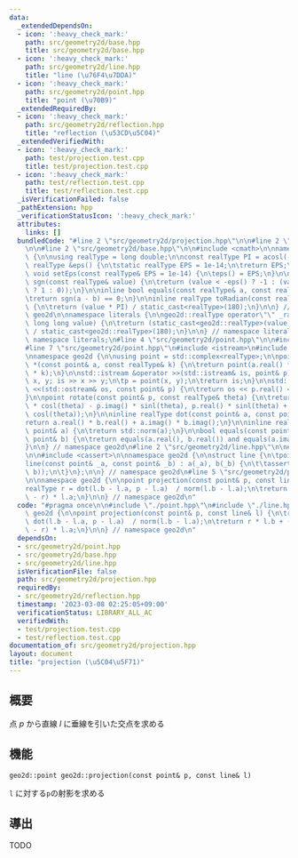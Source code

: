 ```yaml
---
data:
  _extendedDependsOn:
  - icon: ':heavy_check_mark:'
    path: src/geometry2d/base.hpp
    title: src/geometry2d/base.hpp
  - icon: ':heavy_check_mark:'
    path: src/geometry2d/line.hpp
    title: "line (\u76F4\u7DDA)"
  - icon: ':heavy_check_mark:'
    path: src/geometry2d/point.hpp
    title: "point (\u70B9)"
  _extendedRequiredBy:
  - icon: ':heavy_check_mark:'
    path: src/geometry2d/reflection.hpp
    title: "reflection (\u53CD\u5C04)"
  _extendedVerifiedWith:
  - icon: ':heavy_check_mark:'
    path: test/projection.test.cpp
    title: test/projection.test.cpp
  - icon: ':heavy_check_mark:'
    path: test/reflection.test.cpp
    title: test/reflection.test.cpp
  _isVerificationFailed: false
  _pathExtension: hpp
  _verificationStatusIcon: ':heavy_check_mark:'
  attributes:
    links: []
  bundledCode: "#line 2 \"src/geometry2d/projection.hpp\"\n\n#line 2 \"src/geometry2d/point.hpp\"\
    \n\n#line 2 \"src/geometry2d/base.hpp\"\n\n#include <cmath>\n\nnamespace geo2d\
    \ {\n\nusing realType = long double;\n\nconst realType PI = acosl(-1);\n\ninline\
    \ realType &eps() {\n\tstatic realType EPS = 1e-14;\n\treturn EPS;\n}\n\ninline\
    \ void setEps(const realType& EPS = 1e-14) {\n\teps() = EPS;\n}\n\ninline int\
    \ sgn(const realType& value) {\n\treturn (value < -eps() ? -1 : (value > +eps()\
    \ ? 1 : 0));\n}\n\ninline bool equals(const realType& a, const realType& b) {\n\
    \treturn sgn(a - b) == 0;\n}\n\ninline realType toRadian(const realType& value)\
    \ {\n\treturn (value * PI) / static_cast<realType>(180);\n}\n\n} // namespace\
    \ geo2d\n\nnamespace literals {\n\ngeo2d::realType operator\"\" _rad(unsigned\
    \ long long value) {\n\treturn (static_cast<geo2d::realType>(value) * geo2d::PI)\
    \ / static_cast<geo2d::realType>(180);\n}\n\n} // namespace literals\n\nusing\
    \ namespace literals;\n#line 4 \"src/geometry2d/point.hpp\"\n\n#include <complex>\n\
    #line 7 \"src/geometry2d/point.hpp\"\n#include <istream>\n#include <ostream>\n\
    \nnamespace geo2d {\n\nusing point = std::complex<realType>;\n\npoint operator\
    \ *(const point& a, const realType& k) {\n\treturn point(a.real() * k, a.imag()\
    \ * k);\n}\n\nstd::istream &operator >>(std::istream& is, point& p) {\n\trealType\
    \ x, y; is >> x >> y;\n\tp = point(x, y);\n\treturn is;\n}\n\nstd::ostream &operator\
    \ <<(std::ostream& os, const point& p) {\n\treturn os << p.real() << ' ' << p.imag();\n\
    }\n\npoint rotate(const point& p, const realType& theta) {\n\treturn point(p.real()\
    \ * cosl(theta) - p.imag() * sinl(theta), p.real() * sinl(theta) + p.imag() *\
    \ cosl(theta));\n}\n\ninline realType dot(const point& a, const point& b) {\n\t\
    return a.real() * b.real() + a.imag() * b.imag();\n}\n\ninline realType norm(const\
    \ point& a) {\n\treturn std::norm(a);\n}\n\nbool equals(const point& a, const\
    \ point& b) {\n\treturn equals(a.real(), b.real()) and equals(a.imag(), b.imag());\n\
    }\n\n} // namespace geo2d\n#line 2 \"src/geometry2d/line.hpp\"\n\n#line 4 \"src/geometry2d/line.hpp\"\
    \n\n#include <cassert>\n\nnamespace geo2d {\n\nstruct line {\n\tpoint a, b;\n\t\
    line(const point& _a, const point& _b) : a(_a), b(_b) {\n\t\tassert(!equals(a,\
    \ b));\n\t}\n};\n\n} // namespace geo2d\n#line 5 \"src/geometry2d/projection.hpp\"\
    \n\nnamespace geo2d {\n\npoint projection(const point& p, const line& l) {\n\t\
    realType r = dot(l.b - l.a, p - l.a)  / norm(l.b - l.a);\n\treturn r * l.b + (static_cast<realType>(1)\
    \ - r) * l.a;\n}\n\n} // namespace geo2d\n"
  code: "#pragma once\n\n#include \"./point.hpp\"\n#include \"./line.hpp\"\n\nnamespace\
    \ geo2d {\n\npoint projection(const point& p, const line& l) {\n\trealType r =\
    \ dot(l.b - l.a, p - l.a)  / norm(l.b - l.a);\n\treturn r * l.b + (static_cast<realType>(1)\
    \ - r) * l.a;\n}\n\n} // namespace geo2d\n"
  dependsOn:
  - src/geometry2d/point.hpp
  - src/geometry2d/base.hpp
  - src/geometry2d/line.hpp
  isVerificationFile: false
  path: src/geometry2d/projection.hpp
  requiredBy:
  - src/geometry2d/reflection.hpp
  timestamp: '2023-03-08 02:25:05+09:00'
  verificationStatus: LIBRARY_ALL_AC
  verifiedWith:
  - test/projection.test.cpp
  - test/reflection.test.cpp
documentation_of: src/geometry2d/projection.hpp
layout: document
title: "projection (\u5C04\u5F71)"
---
```


## 概要

点 $p$ から直線 $l$ に垂線を引いた交点を求める

## 機能

```
geo2d::point geo2d::projection(const point& p, const line& l)
```

`l` に対する`p`の射影を求める

## 導出

TODO
